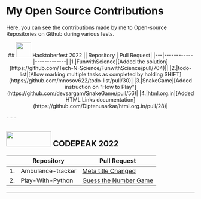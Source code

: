 # My Open Source Contributions
Here, you can see the contributions made by me to Open-source Repositories on Github during various fests.<br/>
<p align="center">
## <img src="https://user-images.githubusercontent.com/94428262/206864629-66f46d6f-c00b-491a-9b24-0b8c345d8774.png" width="40" height="40" /> Hacktoberfest 2022
|| Repository | Pull Request|
|---|------------|-------------|
|1.|FunwithScience|[Added the solution](https://github.com/Tech-N-Science/FunwithScience/pull/704)||
|2.|todo-list|[Allow marking multiple tasks as completed by holding SHIFT](https://github.com/mnosov622/todo-list/pull/30)| 
|3.|SnakeGame|[Added instruction on "How to Play"](https://github.com/devsargam/SnakeGame/pull/56)|
|4.|html.org.in|[Added HTML Links documentation](https://github.com/Diptenusarkar/html.org.in/pull/28)|
</p>
- - -

## <img src="https://user-images.githubusercontent.com/94428262/206864746-6401a2ad-987d-482c-86fe-59f8f07d0656.png" width="120" height="40" /> CODEPEAK 2022
|| Repository | Pull Request|
|---|------------|-------------|
|1.|Ambulance-tracker|[Meta title Changed](https://github.com/Yaswanth820/Ambulance-tracker/pull/30)|
|2.|Play-With-Python|[Guess the Number Game](https://github.com/World-of-ML/Play-With-Python/pull/118)|
- - -

